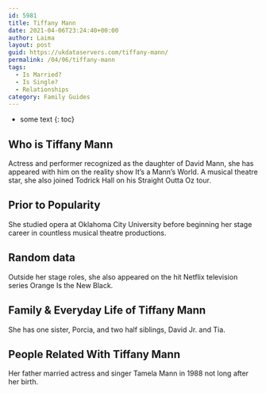 ```yaml
---
id: 5981
title: Tiffany Mann
date: 2021-04-06T23:24:40+00:00
author: Laima
layout: post
guid: https://ukdataservers.com/tiffany-mann/
permalink: /04/06/tiffany-mann
tags:
  - Is Married?
  - Is Single?
  - Relationships
category: Family Guides
---
```


* some text
{: toc}


## Who is Tiffany Mann
                  
                  
                  
Actress and performer recognized as the daughter of David Mann, she has appeared with him on the reality show It&#8217;s a Mann&#8217;s World. A musical theatre star, she also joined Todrick Hall on his Straight Outta Oz tour.
                  
              
            
              
            
                
                
                
## Prior to Popularity
                  
                  
                  
She studied opera at Oklahoma City University before beginning her stage career in countless musical theatre productions. 
                  
              
            
              
            
                
                
                
## Random data
                  
                  
                  
Outside her stage roles, she also appeared on the hit Netflix television series Orange Is the New Black.
                  
              
            
              
            
                
                
                
## Family & Everyday Life of Tiffany Mann
                  
                  
                  
She has one sister, Porcia, and two half siblings, David Jr. and Tia. 
                  
              
            
              
            
                
                
                
## People Related With Tiffany Mann
                  
                  
                  
Her father married actress and singer Tamela Mann in 1988 not long after her birth.
                  
              
            
              
            
                
              
            
              
              
            
            
              
            
          
          
          